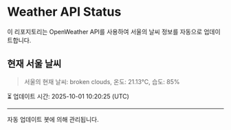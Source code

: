 
# Weather API Status

이 리포지토리는 OpenWeather API를 사용하여 서울의 날씨 정보를 자동으로 업데이트합니다.

## 현재 서울 날씨
> 서울의 현재 날씨: broken clouds, 온도: 21.13°C, 습도: 85%

⏳ 업데이트 시간: 2025-10-01 10:20:25 (UTC)

---
자동 업데이트 봇에 의해 관리됩니다.
